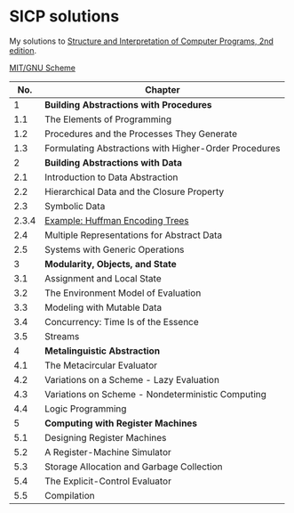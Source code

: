 # SICP solutions

My solutions to [Structure and Interpretation of Computer Programs, 2nd edition](https://en.wikipedia.org/wiki/Structure_and_Interpretation_of_Computer_Programs).

[MIT/GNU Scheme](https://www.gnu.org/software/mit-scheme/)

|No.|Chapter|
|---|---|
|1|**Building Abstractions with Procedures**|
|1.1|The Elements of Programming|
|1.2|Procedures and the Processes They Generate|
|1.3|Formulating Abstractions with Higher-Order Procedures|
|2|**Building Abstractions with Data**|
|2.1|Introduction to Data Abstraction|
|2.2|Hierarchical Data and the Closure Property|
|2.3|Symbolic Data|
|2.3.4|[Example: Huffman Encoding Trees](2.3.4.scm)|
|2.4|Multiple Representations for Abstract Data|
|2.5|Systems with Generic Operations|
|3|**Modularity, Objects, and State**|
|3.1|Assignment and Local State|
|3.2|The Environment Model of Evaluation|
|3.3|Modeling with Mutable Data|
|3.4|Concurrency: Time Is of the Essence|
|3.5|Streams|
|4|**Metalinguistic Abstraction**|
|4.1|The Metacircular Evaluator|
|4.2|Variations on a Scheme - Lazy Evaluation|
|4.3|Variations on Scheme - Nondeterministic Computing|
|4.4|Logic Programming|
|5|**Computing with Register Machines**|
|5.1|Designing Register Machines|
|5.2|A Register-Machine Simulator|
|5.3|Storage Allocation and Garbage Collection|
|5.4|The Explicit-Control Evaluator|
|5.5|Compilation|
